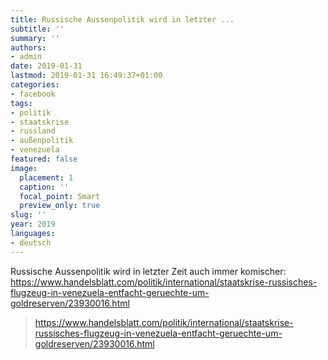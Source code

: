 ```yaml
---
title: Russische Aussenpolitik wird in letzter ...
subtitle: ''
summary: ''
authors:
- admin
date: 2019-01-31
lastmod: 2019-01-31 16:49:37+01:00
categories:
- facebook
tags:
- politik
- staatskrise
- russland
- außenpolitik
- venezuela
featured: false
image:
  placement: 1
  caption: ''
  focal_point: Smart
  preview_only: true
slug: ''
year: 2019
languages:
- deutsch
---
```


Russische Aussenpolitik wird in letzter Zeit auch immer komischer: https://www.handelsblatt.com/politik/international/staatskrise-russisches-flugzeug-in-venezuela-entfacht-geruechte-um-goldreserven/23930016.html
> https://www.handelsblatt.com/politik/international/staatskrise-russisches-flugzeug-in-venezuela-entfacht-geruechte-um-goldreserven/23930016.html